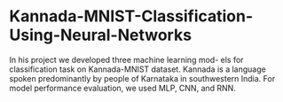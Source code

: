 # Kannada-MNIST-Classification-Using-Neural-Networks
In his project we developed three machine learning mod- els for classification task on Kannada-MNIST dataset. Kannada is a language spoken predominantly by people of Karnataka in southwestern India. For model performance evaluation, we used MLP, CNN, and RNN.
